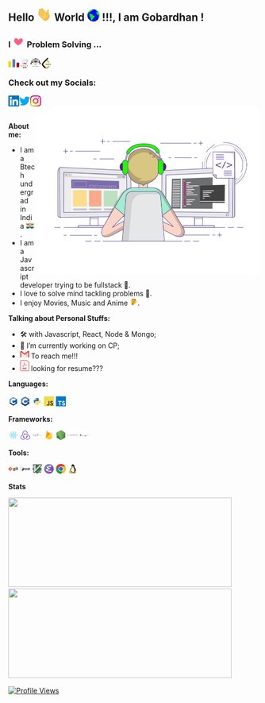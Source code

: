 ## Hello <img width="30" src="https://github.com/gobardhanm/gobardhanm/blob/main/assets/gif/Hi.gif" /> World <img width="25" src="https://github.com/gobardhanm/gobardhanm/blob/main/assets/gif/Earth.gif" /> !!!, I am Gobardhan !


### I <img width="25" src="https://github.com/gobardhanm/gobardhanm/blob/main/assets/gif/Heart.gif" /> Problem Solving ...

<a href="https://codeforces.com/profile/gobardhanm" target="_blank">
  <img align="left" alt="gobardhanm's Codeforces" width="22px" src="https://github.com/gobardhanm/gobardhanm/blob/main/assets/logo/Codeforces.svg" />
</a>

<a href="https://www.codechef.com/users/subh3ndu/" target="_blank">
  <img align="left" alt="gobardhanm's Codechef" width="22px" src="https://github.com/gobardhanm/gobardhanm/blob/main/assets/logo/Codechef.svg" />
</a>

<a href="https://atcoder.jp/users/subh3ndu/" target="_blank">
  <img align="left" alt="gobardhanm's Atcoder" width="22px" src="https://github.com/gobardhanm/gobardhanm/blob/main/assets/logo/Atcoder.svg" />
</a>

<a href="https://leetcode.com/subh3ndu/" target="_blank">
  <img align="left" alt="gobardhanm's Leetcode" width="22px" src="https://github.com/gobardhanm/gobardhanm/blob/main/assets/leetcode.png" />
</a>

<br />

### Check out my Socials:

<!-- <a href="https://subhendu.vercel.app" target="_blank">
  <img align="left" alt="Subhendu's Personal Website" width="22px" src="https://github.com/gobardhanm/gobardhanm/blob/main/assets/luffy.jpg" />
</a> -->

<a href="https://www.linkedin.com/in/subhendukarma/" target="_blank">
  <img align="left" alt="Subhendu's Linkdein" width="22px" src="https://github.com/gobardhanm/gobardhanm/blob/main/assets/logo/Linkedin.svg" />
</a>

<a href="https://twitter.com/subhendukarma" target="_blank">
  <img align="left" alt="Subhendu's Twitter" width="22px" src="https://github.com/gobardhanm/gobardhanm/blob/main/assets/logo/Twitter.svg" />
</a>

<a href="https://instagram.com/maikarmahoon" target="_blank">
  <img align="left" alt="Subhendu's Twitter" width="22px" src="https://github.com/gobardhanm/gobardhanm/blob/main/assets/logo/Instagram.svg" />
</a>

<img align="right" width="450px" alt="Gojo Satoru Running GIF" src="https://github.com/gobardhanm/gobardhanm/blob/main/assets/gif/Gojo.gif" />

<br />
<br />

**About me:**
- I am a Btech undergrad in India <img width="16px" src="https://github.com/gobardhanm/gobardhanm/blob/main/assets/gif/Flag.gif" />.
- I am a Javascript developer trying to be fullstack 🚀.
- I love to solve mind tackling problems 🧠.
- I enjoy Movies, Music and Anime <img width="16px" src="https://github.com/gobardhanm/gobardhanm/blob/main/assets/gif/OP.gif" />.

**Talking about Personal Stuffs:**

- 🛠 with Javascript, React, Node & Mongo; 
- 🔭 I’m currently working on CP;
- <a href="mailto:subhendukarmakar61@gmail.com"><img alt="gmail" width="18px" src="https://github.com/gobardhanm/gobardhanm/blob/main/assets/logo/Gmail.svg" /></a> To reach me!!! 
- <a href="https://raw.githubusercontent.com/subh3ndu/Resume/main/main.pdf" target="_blank" download><img alt="Download Resume" width="18px" src="https://github.com/gobardhanm/gobardhanm/blob/main/assets/download.png" /></a> looking for resume??? 

**Languages:**  
<br />
<code><img height="20" src="https://raw.githubusercontent.com/github/explore/80688e429a7d4ef2fca1e82350fe8e3517d3494d/topics/c/c.png"></code>
<code><img height="20" src="https://raw.githubusercontent.com/github/explore/80688e429a7d4ef2fca1e82350fe8e3517d3494d/topics/cpp/cpp.png"></code>
<code><img height="20" src="https://raw.githubusercontent.com/github/explore/80688e429a7d4ef2fca1e82350fe8e3517d3494d/topics/python/python.png"></code>
<code><img height="20" src="https://raw.githubusercontent.com/github/explore/80688e429a7d4ef2fca1e82350fe8e3517d3494d/topics/javascript/javascript.png"></code>
<code><img height="20" src="https://raw.githubusercontent.com/github/explore/80688e429a7d4ef2fca1e82350fe8e3517d3494d/topics/typescript/typescript.png"></code>

**Frameworks:**

<code><img height="20" src="https://raw.githubusercontent.com/github/explore/80688e429a7d4ef2fca1e82350fe8e3517d3494d/topics/react/react.png"></code>
<code><img height="20" src="https://raw.githubusercontent.com/github/explore/80688e429a7d4ef2fca1e82350fe8e3517d3494d/topics/redux/redux.png"></code>
<code><img height="20" src="https://github.com/gobardhanm/gobardhanm/blob/main/assets/Next.png" /></code>
<code><img height="20" src="https://raw.githubusercontent.com/github/explore/80688e429a7d4ef2fca1e82350fe8e3517d3494d/topics/firebase/firebase.png"></code>
<code><img height="20" src="https://raw.githubusercontent.com/github/explore/80688e429a7d4ef2fca1e82350fe8e3517d3494d/topics/nodejs/nodejs.png"></code>
<code><img height="20" src="https://raw.githubusercontent.com/github/explore/80688e429a7d4ef2fca1e82350fe8e3517d3494d/topics/express/express.png"></code>
<code><img height="20" src="https://raw.githubusercontent.com/github/explore/80688e429a7d4ef2fca1e82350fe8e3517d3494d/topics/mongodb/mongodb.png"></code>


**Tools:**
<br />

<code><img height="20" src="https://raw.githubusercontent.com/github/explore/80688e429a7d4ef2fca1e82350fe8e3517d3494d/topics/git/git.png"></code>
<code><img height="20" src="https://raw.githubusercontent.com/github/explore/80688e429a7d4ef2fca1e82350fe8e3517d3494d/topics/bash/bash.png"></code>
<code><img height="20" src="https://raw.githubusercontent.com/github/explore/80688e429a7d4ef2fca1e82350fe8e3517d3494d/topics/vim/vim.png"></code>
<code><img height="20" src="https://raw.githubusercontent.com/github/explore/80688e429a7d4ef2fca1e82350fe8e3517d3494d/topics/emacs/emacs.png"></code>
<code><img height="20" src="https://raw.githubusercontent.com/github/explore/80688e429a7d4ef2fca1e82350fe8e3517d3494d/topics/chrome/chrome.png"></code>
<code><img height="20" src="https://raw.githubusercontent.com/github/explore/80688e429a7d4ef2fca1e82350fe8e3517d3494d/topics/linux/linux.png"></code>


**Stats**

<div>
  <a href="https://github.com/gobardhanm">
  <img height="180em" width="450em" src="https://github-readme-stats.vercel.app/api?username=gobardhanm&show_icons=true&include_all_commits=true&count_private=true"/>
  <img height="180em" width="450em" src="https://github-readme-stats.vercel.app/api/top-langs/?username=gobardhanm&layout=compact&langs_count=6"/>
</div>

![Profile Views](https://gpvc.arturio.dev/gobardhanm)
